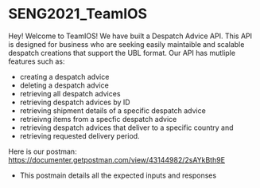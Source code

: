 # SENG2021_TeamIOS
Hey! Welcome to TeamIOS! We have built a Despatch Advice API. This API is designed for business who are seeking easily maintaible and scalable despatch creations that support the UBL format. 
Our API has mutliple features such as:
- creating a despatch advice
- deleting a despatch advice
- retrieving all despatch advices
- retrieving despatch advices by ID
- retrieving shipment details of a specific despatch advice
- retrieivng items from a specfic despatch advice
- retrieving despatch advices that deliver to a specific country and
- retrieving requested delivery period.

Here is our postman: https://documenter.getpostman.com/view/43144982/2sAYkBth9E
- This postmain details all the expected inputs and responses


